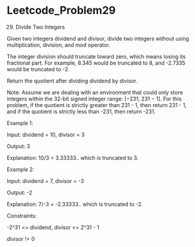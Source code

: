 # Leetcode_Problem29



29. Divide Two Integers



Given two integers dividend and divisor, divide two integers without using multiplication, division, and mod operator.




The integer division should truncate toward zero, which means losing its fractional part. For example, 8.345 would be truncated to 8, and -2.7335 would be truncated to -2.




Return the quotient after dividing dividend by divisor.





Note: Assume we are dealing with an environment that could only store integers within the 32-bit signed integer range: [−231, 231 − 1]. For this problem, if the quotient is strictly greater than 231 - 1, then return 231 - 1, and if the quotient is strictly less than -231, then return -231.

 


Example 1:





Input: dividend = 10, divisor = 3




Output: 3




Explanation: 10/3 = 3.33333.. which is truncated to 3.





Example 2:





Input: dividend = 7, divisor = -3





Output: -2





Explanation: 7/-3 = -2.33333.. which is truncated to -2.
 



Constraints:






-2^31 <= dividend, divisor <= 2^31 - 1






divisor != 0
